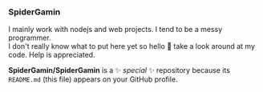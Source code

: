 ### SpiderGamin

I mainly work with nodejs and web projects. I tend to be a messy programmer.  
I don't really know what to put here yet so hello 👋 take a look around at my code. Help is appreciated.

**SpiderGamin/SpiderGamin** is a ✨ _special_ ✨ repository because its `README.md` (this file) appears on your GitHub profile.

